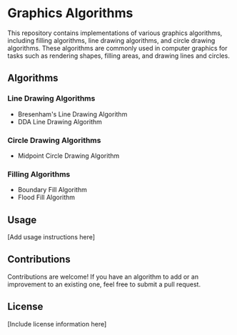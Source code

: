 # Graphics Algorithms

This repository contains implementations of various graphics algorithms, including filling algorithms, line drawing algorithms, and circle drawing algorithms. These algorithms are commonly used in computer graphics for tasks such as rendering shapes, filling areas, and drawing lines and circles.

## Algorithms

### Line Drawing Algorithms

- Bresenham's Line Drawing Algorithm
- DDA Line Drawing Algorithm

### Circle Drawing Algorithms

- Midpoint Circle Drawing Algorithm

### Filling Algorithms

- Boundary Fill Algorithm
- Flood Fill Algorithm

## Usage

[Add usage instructions here]

## Contributions

Contributions are welcome! If you have an algorithm to add or an improvement to an existing one, feel free to submit a pull request.

## License

[Include license information here]

